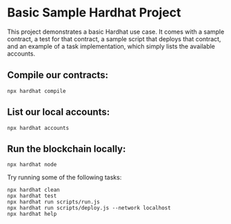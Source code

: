 # Basic Sample Hardhat Project

This project demonstrates a basic Hardhat use case. It comes with a sample contract, a test for that contract, a sample script that deploys that contract, and an example of a task implementation, which simply lists the available accounts.

## Compile our contracts:

```shell
npx hardhat compile
```

## List our local accounts:

```shell
npx hardhat accounts
```

## Run the blockchain locally:

```shell
npx hardhat node
```

Try running some of the following tasks:

```shell
npx hardhat clean
npx hardhat test
npx hardhat run scripts/run.js
npx hardhat run scripts/deploy.js --network localhost
npx hardhat help
```
